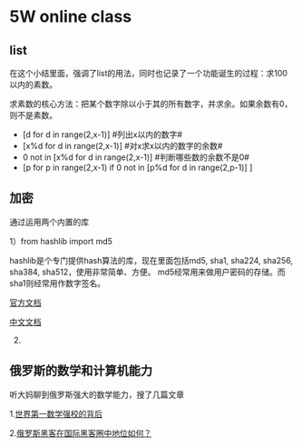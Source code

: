 # 5W online class

## list
在这个小结里面，强调了list的用法，同时也记录了一个功能诞生的过程：求100以内的素数。

求素数的核心方法：把某个数字除以小于其的所有数字，并求余。如果余数有0，则不是素数。

* [d for d in range(2,x-1)]    #列出x以内的数字#
* [x%d for d in range(2,x-1)] #对x求x以内的数字的余数#
* 0 not in [x%d for d in range(2,x-1)] #判断哪些数的余数不是0#
* [p for p in range(2,x-1) if 0 not in [p%d for d in range(2,p-1)] ]

## 加密

通过运用两个内置的库

1）from hashlib import md5

hashlib是个专门提供hash算法的库，现在里面包括md5, sha1, sha224, sha256, sha384, sha512，使用非常简单、方便。 
md5经常用来做用户密码的存储。而sha1则经常用作数字签名。

[官方文档](https://docs.python.org/2/library/hashlib.html)

[中文文档](http://blog.csdn.net/tys1986blueboy/article/details/7229199)

2)




## 俄罗斯的数学和计算机能力

听大妈聊到俄罗斯强大的数学能力，搜了几篇文章

1.[世界第一数学强校的背后](http://blog.csdn.net/xianlingmao/article/details/5528030)

2.[俄罗斯黑客在国际黑客圈中地位如何？](http://www.zhihu.com/question/24765834)












